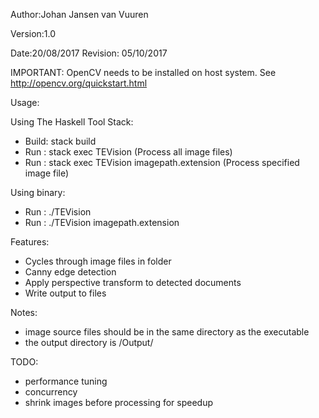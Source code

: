 Author:Johan Jansen van Vuuren

Version:1.0

Date:20/08/2017
Revision: 05/10/2017

IMPORTANT:  OpenCV needs to be installed on host system. See http://opencv.org/quickstart.html

Usage:
 
Using The Haskell Tool Stack:
 - Build:  stack build
 - Run  :  stack exec TEVision                      (Process all image files)
 - Run  :  stack exec TEVision imagepath.extension  (Process specified image file)
 
Using binary:
 - Run  :  ./TEVision
 - Run  :  ./TEVision imagepath.extension 
 
Features:
 - Cycles through image files in folder
 - Canny edge detection
 - Apply perspective transform to detected documents
 - Write output to files
 
Notes:
 - image source files should be in the same directory as the executable
 - the output directory is /Output/

TODO:
 - performance tuning
 - concurrency
 - shrink images before processing for speedup
